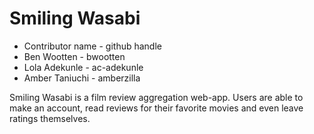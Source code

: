 # Smiling Wasabi

+ Contributor name - github handle
+ Ben Wootten - bwootten
+ Lola Adekunle - ac-adekunle
+ Amber Taniuchi - amberzilla

Smiling Wasabi is a film review aggregation web-app. Users are able to make an account, read reviews for their favorite movies and even leave ratings themselves.